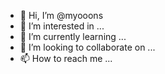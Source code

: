 - 👋 Hi, I’m @myooons
- 👀 I’m interested in ...
- 🌱 I’m currently learning ...
- 💞️ I’m looking to collaborate on ...
- 📫 How to reach me ...

<!---
ttwperbox/ttwperbox is a ✨ special ✨ repository because its `README.md` (this file) appears on your GitHub profile.
You can click the Preview link to take a look at your changes.
--->
